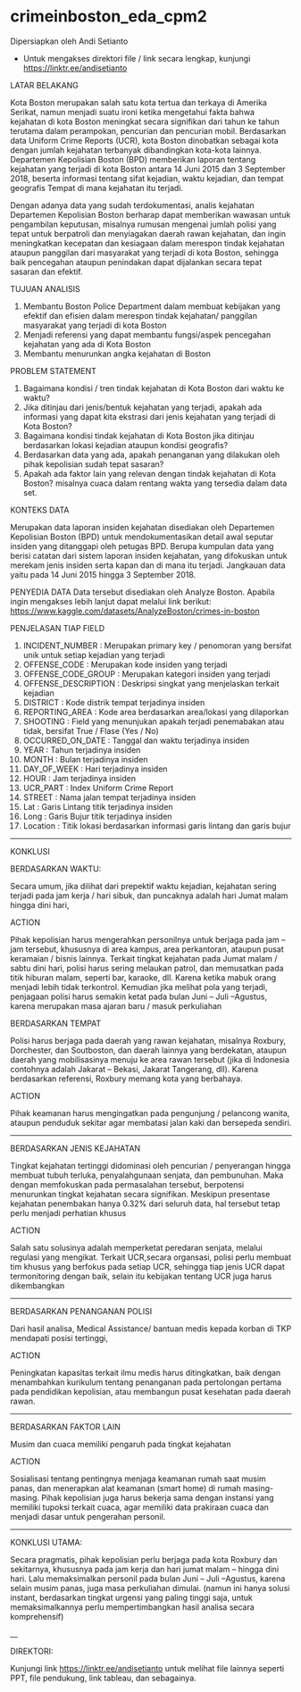 # crimeinboston_eda_cpm2

Dipersiapkan oleh Andi Setianto

- Untuk mengakses direktori file / link secara lengkap, kunjungi https://linktr.ee/andisetianto

LATAR BELAKANG

Kota Boston merupakan salah satu kota tertua dan terkaya di Amerika Serikat, namun menjadi suatu ironi ketika mengetahui fakta bahwa kejahatan di kota Boston meningkat secara signifikan dari tahun ke tahun terutama dalam perampokan, pencurian dan pencurian mobil. Berdasarkan data Uniform Crime Reports (UCR), kota Boston dinobatkan sebagai kota dengan jumlah kejahatan terbanyak dibandingkan kota-kota lainnya. Departemen Kepolisian Boston (BPD) memberikan laporan tentang kejahatan yang terjadi di kota Boston antara 14 Juni 2015 dan 3 September 2018, beserta informasi tentang sifat kejadian, waktu kejadian, dan tempat geografis Tempat di mana kejahatan itu terjadi.

Dengan adanya data yang sudah terdokumentasi, analis kejahatan Departemen Kepolisian Boston berharap dapat memberikan wawasan untuk pengambilan keputusan, misalnya rumusan mengenai jumlah polisi yang tepat untuk berpatroli dan menyiagakan daerah rawan kejahatan, dan ingin meningkatkan kecepatan dan kesiagaan dalam merespon tindak kejahatan ataupun panggilan dari masyarakat yang terjadi di kota Boston, sehingga baik pencegahan ataupun penindakan dapat dijalankan secara tepat sasaran dan efektif.

TUJUAN ANALISIS
1. Membantu Boston Police Department dalam membuat kebijakan yang efektif dan efisien dalam merespon tindak kejahatan/ panggilan masyarakat yang terjadi di kota Boston
2. Menjadi referensi yang dapat membantu fungsi/aspek pencegahan kejahatan yang ada di Kota Boston
3. Membantu menurunkan angka kejahatan di Boston

PROBLEM STATEMENT

1. Bagaimana kondisi / tren tindak kejahatan di Kota Boston dari waktu ke waktu? 
2. Jika ditinjau dari jenis/bentuk kejahatan yang terjadi, apakah ada informasi yang dapat kita ekstrasi dari jenis kejahatan yang terjadi di Kota Boston?
3. Bagaimana kondisi tindak kejahatan di Kota Boston jika ditinjau berdasarkan lokasi kejadian ataupun kondisi geografis? 
4. Berdasarkan data yang ada, apakah penanganan yang dilakukan oleh pihak kepolisian sudah tepat sasaran? 
5. Apakah ada faktor lain yang relevan dengan tindak kejahatan di Kota Boston? misalnya cuaca dalam rentang wakta yang tersedia dalam data set.

KONTEKS DATA

Merupakan data laporan insiden kejahatan disediakan oleh Departemen Kepolisian Boston (BPD) untuk mendokumentasikan detail awal seputar insiden yang ditanggapi oleh petugas BPD. Berupa kumpulan data yang berisi catatan dari sistem laporan insiden kejahatan, yang difokuskan untuk merekam jenis insiden serta kapan dan di mana itu terjadi. Jangkauan data yaitu pada 14 Juni 2015 hingga 3 September 2018.

PENYEDIA DATA
Data tersebut disediakan oleh Analyze Boston. Apabila ingin mengakses lebih lanjut dapat melalui link berikut: https://www.kaggle.com/datasets/AnalyzeBoston/crimes-in-boston

PENJELASAN TIAP FIELD

1. INCIDENT_NUMBER : Merupakan primary key / penomoran yang bersifat unik untuk setiap kejadian yang terjadi
2. OFFENSE_CODE : Merupakan kode insiden yang terjadi
3. OFFENSE_CODE_GROUP : Merupakan kategori insiden yang terjadi
4. OFFENSE_DESCRIPTION : Deskripsi singkat yang menjelaskan terkait kejadian
5. DISTRICT : Kode distrik tempat terjadinya insiden
6. REPORTING_AREA : Kode area berdasarkan area/lokasi yang dilaporkan
7. SHOOTING : Field yang menunjukan apakah terjadi penemabakan atau tidak, bersifat True / Flase (Yes / No)
8. OCCURRED_ON_DATE : Tanggal dan waktu terjadinya insiden
9. YEAR : Tahun terjadinya insiden
10. MONTH : Bulan terjadinya insiden
11. DAY_OF_WEEK : Hari terjadinya insiden
12. HOUR : Jam terjadinya insiden
13. UCR_PART : Index Uniform Crime Report
14. STREET : Nama jalan tempat terjadinya insiden
15. Lat : Garis Lintang titik terjadinya insiden
16. Long : Garis Bujur titik terjadinya insiden
17. Location : Titik lokasi berdasarkan informasi garis lintang dan garis bujur

___
KONKLUSI

BERDASARKAN WAKTU:

Secara umum, jika dilihat dari prepektif waktu kejadian, kejahatan sering terjadi pada jam kerja / hari sibuk, dan puncaknya adalah hari Jumat malam hingga dini hari,

ACTION

Pihak kepolisian harus mengerahkan personilnya untuk berjaga pada jam – jam tersebut, khususnya di area kampus, area perkantoran, ataupun pusat keramaian / bisnis lainnya.
Terkait tingkat kejahatan pada Jumat malam / sabtu dini hari, polisi harus sering melaukan patrol, dan memusatkan pada titik hiburan malam, seperti bar, karaoke, dll. Karena ketika mabuk orang menjadi lebih tidak terkontrol.
Kemudian jika melihat pola yang terjadi, penjagaan polisi harus semakin ketat pada bulan Juni – Juli –Agustus, karena merupakan masa ajaran baru / masuk perkuliahan

BERDASARKAN TEMPAT

Polisi harus berjaga pada daerah yang rawan kejahatan, misalnya Roxbury, Dorchester, dan Soutboston, dan daerah lainnya yang berdekatan, ataupun daerah yang mobilisasinya menuju ke area rawan tersebut (jika di Indonesia contohnya adalah Jakarat – Bekasi, Jakarat Tangerang, dll). Karena berdasarkan referensi, Roxbury memang kota yang berbahaya. 

ACTION

Pihak keamanan harus mengingatkan pada pengunjung / pelancong wanita, ataupun penduduk sekitar agar membatasi jalan kaki dan bersepeda sendiri.

___
BERDASARKAN JENIS KEJAHATAN

Tingkat kejahatan tertinggi didominasi oleh pencurian / penyerangan hingga membuat tubuh terluka, penyalahgunaan senjata, dan pembunuhan. Maka dengan memfokuskan pada permasalahan tersebut, berpotensi menurunkan tingkat kejahatan secara signifikan. Meskipun presentase kejahatan penembakan hanya 0.32% dari seluruh data, hal tersebut tetap perlu menjadi perhatian khusus

ACTION

Salah satu solusinya adalah memperketat peredaran senjata, melalui regulasi yang mengikat. Terkait UCR,secara organsasi, polisi perlu membuat tim khusus yang berfokus pada setiap UCR, sehingga tiap jenis UCR dapat termonitoring dengan baik, selain itu kebijakan tentang UCR juga harus dikembangkan

___
BERDASARKAN PENANGANAN POLISI

Dari hasil analisa, Medical Assistance/ bantuan medis kepada korban di TKP
mendapati posisi tertinggi,

ACTION

Peningkatan kapasitas terkait ilmu medis harus ditingkatkan, baik dengan menambahkan kurikulum tentang penanganan pada pertolongan pertama pada pendidikan kepolisian, atau membangun pusat kesehatan pada daerah rawan.

___
BERDASARKAN FAKTOR LAIN

Musim dan cuaca memiliki pengaruh pada tingkat kejahatan

ACTION

Sosialisasi tentang pentingnya menjaga keamanan rumah saat musim panas, dan menerapkan alat keamanan (smart home) di rumah masing-masing.
Pihak kepolisian juga harus bekerja sama dengan instansi yang memiliki tupoksi terkait cuaca, agar memiliki data prakiraan cuaca dan menjadi dasar untuk pengerahan personil.

___
KONKLUSI UTAMA:

Secara pragmatis, pihak kepolisian perlu berjaga pada kota Roxbury dan sekitarnya, khususnya pada jam kerja dan hari jumat malam – hingga dini hari. Lalu memaksimalkan personil pada bulan Juni – Juli –Agustus, karena selain musim panas, juga masa perkuliahan dimulai.
(namun ini hanya solusi instant, berdasarkan tingkat urgensi yang paling tinggi saja, untuk memaksimalkannya perlu mempertimbangkan hasil analisa secara komprehensif)
 
__

DIREKTORI:

Kunjungi link https://linktr.ee/andisetianto untuk melihat file lainnya seperti PPT, file pendukung, link tableau, dan sebagainya.


